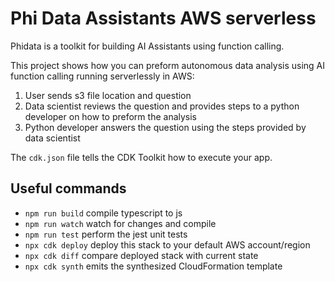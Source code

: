 # Phi Data Assistants AWS serverless

Phidata is a toolkit for building AI Assistants using function calling.

This project shows how you can preform autonomous data analysis using AI function calling running serverlessly in AWS:

1. User sends s3 file location and question
2. Data scientist reviews the question and provides steps to a python developer on how to preform the analysis
3. Python developer answers the question using the steps provided by data scientist

The `cdk.json` file tells the CDK Toolkit how to execute your app.

## Useful commands

* `npm run build`   compile typescript to js
* `npm run watch`   watch for changes and compile
* `npm run test`    perform the jest unit tests
* `npx cdk deploy`  deploy this stack to your default AWS account/region
* `npx cdk diff`    compare deployed stack with current state
* `npx cdk synth`   emits the synthesized CloudFormation template
